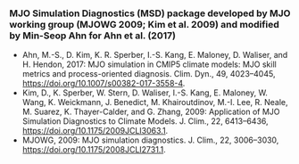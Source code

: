### MJO Simulation Diagnostics (MSD) package developed by MJO working group (MJOWG 2009; Kim et al. 2009) and modified by Min-Seop Ahn for Ahn et al. (2017)


- Ahn, M.-S., D. Kim, K. R. Sperber, I.-S. Kang, E. Maloney, D. Waliser, and H. Hendon, 2017: MJO simulation in CMIP5 climate models: MJO skill metrics and process-oriented diagnosis. Clim. Dyn., 49, 4023–4045, https://doi.org/10.1007/s00382-017-3558-4.
- Kim, D., K. Sperber, W. Stern, D. Waliser, I.-S. Kang, E. Maloney, W. Wang, K. Weickmann, J. Benedict, M. Khairoutdinov, M.-I. Lee, R. Neale, M. Suarez, K. Thayer-Calder, and G. Zhang, 2009: Application of MJO Simulation Diagnostics to Climate Models. J. Clim., 22, 6413–6436, https://doi.org/10.1175/2009JCLI3063.1.
- MJOWG, 2009: MJO simulation diagnostics. J. Clim., 22, 3006–3030, https://doi.org/10.1175/2008JCLI2731.1.
